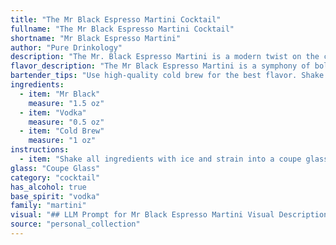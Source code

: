 ```yaml
---
title: "The Mr Black Espresso Martini Cocktail"
fullname: "The Mr Black Espresso Martini Cocktail"
shortname: "Mr Black Espresso Martini"
author: "Pure Drinkology"
description: "The Mr. Black Espresso Martini is a modern twist on the classic Espresso Martini.  Born from the coffee-cocktail craze, it blends the boldness of cold brew with the smooth elegance of vodka, a nod to the original's creamy coffee-liqueur base. "
flavor_description: "The Mr Black Espresso Martini is a symphony of bold flavors. The Mr Black coffee liqueur brings a rich, roasted coffee taste with hints of chocolate and vanilla.  The vodka adds a smooth, clean alcohol base, while the cold brew coffee contributes a robust, slightly bitter edge.  This cocktail is a perfect blend of sweet, bitter, and boozy, leaving a long, lingering coffee finish. "
bartender_tips: "Use high-quality cold brew for the best flavor. Shake vigorously with ice to chill and emulsify the cocktail.  Don't over-shake, as it can dilute the coffee.  Strain into a chilled martini glass for a perfect presentation.  A sprinkle of coffee beans or a thin slice of orange peel adds a touch of elegance. "
ingredients:
  - item: "Mr Black"
    measure: "1.5 oz"
  - item: "Vodka"
    measure: "0.5 oz"
  - item: "Cold Brew"
    measure: "1 oz"
instructions:
  - item: "Shake all ingredients with ice and strain into a coupe glass."
glass: "Coupe Glass"
category: "cocktail"
has_alcohol: true
base_spirit: "vodka"
family: "martini"
visual: "## LLM Prompt for Mr Black Espresso Martini Visual Description:**Prompt:**Imagine a sleek, black cocktail glass, chilled to perfection. Inside, the drink swirls with a captivating gradient of deep, rich black at the bottom, slowly transitioning to a creamy, coffee-colored layer on top. Tiny bubbles, like whispers of espresso, dance on the surface, reflecting the warm, amber glow of the bar lights. The aroma, a seductive blend of dark chocolate and roasted coffee beans, lingers in the air, promising a bold and complex taste experience. "
source: "personal_collection"
---
```


